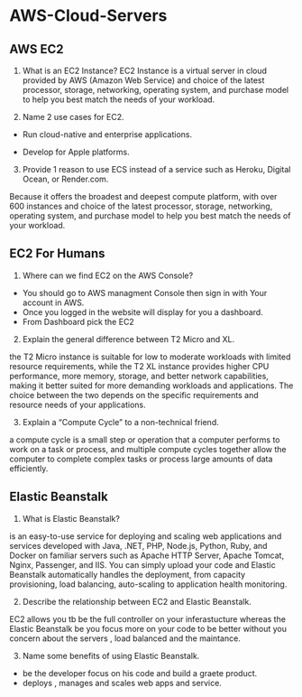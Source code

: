 # AWS-Cloud-Servers

## AWS EC2

1. What is an EC2 Instance?
EC2 Instance is a virtual server in cloud provided by AWS (Amazon Web Service) and choice of the latest processor, storage, networking, operating system, and purchase model to help you best match the needs of your workload.

2. Name 2 use cases for EC2.

- Run cloud-native and enterprise applications.

- Develop for Apple platforms.

3. Provide 1 reason to use ECS instead of a service such as Heroku, Digital Ocean, or Render.com.

Because it offers the broadest and deepest compute platform, with over 600 instances and choice of the latest processor, storage, networking, operating system, and purchase model to help you best match the needs of your workload.

## EC2 For Humans

1. Where can we find EC2 on the AWS Console?

- You should go to AWS managment Console then sign in with Your account in AWS.
- Once you logged in the website will display for you a dashboard.
- From Dashboard pick the EC2 

2. Explain the general difference between T2 Micro and XL.

 the T2 Micro instance is suitable for low to moderate workloads with limited resource requirements, while the T2 XL instance provides higher CPU performance, more memory, storage, and better network capabilities, making it better suited for more demanding workloads and applications. The choice between the two depends on the specific requirements and resource needs of your applications.

3. Explain a “Compute Cycle” to a non-technical friend.

a compute cycle is a small step or operation that a computer performs to work on a task or process, and multiple compute cycles together allow the computer to complete complex tasks or process large amounts of data efficiently.

## Elastic Beanstalk

1. What is Elastic Beanstalk?

is an easy-to-use service for deploying and scaling web applications and services developed with Java, .NET, PHP, Node.js, Python, Ruby, and Docker on familiar servers such as Apache HTTP Server, Apache Tomcat, Nginx, Passenger, and IIS. You can simply upload your code and Elastic Beanstalk automatically handles the deployment, from capacity provisioning, load balancing, auto-scaling to application health monitoring.

2. Describe the relationship between EC2 and Elastic Beanstalk.

EC2 allows you tb be the full controller on your inferastucture whereas the Elastic Beanstalk be you focus more on your code to be better without you concern about the servers , load balanced and the maintance.

3. Name some benefits of using Elastic Beanstalk.

- be the developer focus on his code and build a graete product.
- deploys , manages and scales web apps and service.